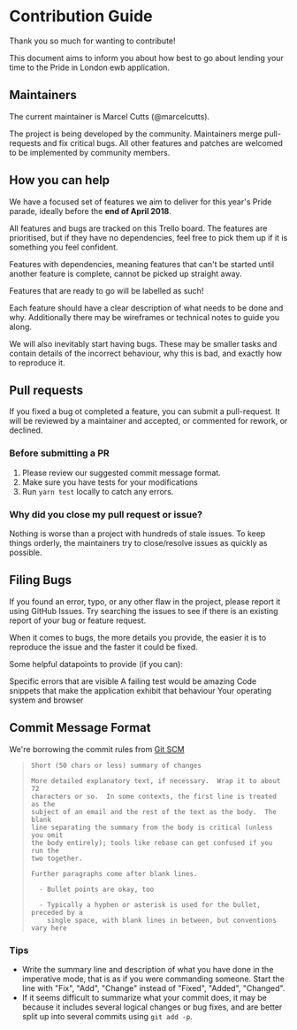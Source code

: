 # Contribution Guide

Thank you so much for wanting to contribute!

This document aims to inform you about how best to go about lending your time to the Pride in London ewb application.

## Maintainers
The current maintainer is Marcel Cutts (@marcelcutts).

The project is being developed by the community. Maintainers merge pull-requests and fix critical bugs. All other features and patches are welcomed to be implemented by community members.

## How you can help
We have a focused set of features we aim to deliver for this year's Pride parade, ideally before the **end of April 2018**. 

All features and bugs are tracked on this Trello board. The features are prioritised, but if they have no dependencies, feel free to pick them up if it is something you feel confident.

Features with dependencies, meaning features that can't be started until another feature is complete, cannot be picked up straight away. 

Features that are ready to go will be labelled as such!

Each feature should have a clear description of what needs to be done and why. Additionally there may be wireframes or technical notes to guide you along.

We will also inevitably start having bugs. These may be smaller tasks and contain details of the incorrect behaviour, why this is bad, and exactly how to reproduce it.

## Pull requests

If you fixed a bug ot completed a feature, you can submit a pull-request. It will be reviewed by a maintainer and accepted, or commented for rework, or declined.

### Before submitting a PR
1. Please review our suggested commit message format.
1. Make sure you have tests for your modifications
1. Run `yarn test` locally to catch any errors.


### Why did you close my pull request or issue?
Nothing is worse than a project with hundreds of stale issues. To keep things orderly, the maintainers try to close/resolve issues as quickly as possible.


## Filing Bugs
If you found an error, typo, or any other flaw in the project, please report it using GitHub Issues. Try searching the issues to see if there is an existing report of your bug or feature request.

When it comes to bugs, the more details you provide, the easier it is to reproduce the issue and the faster it could be fixed.

Some helpful datapoints to provide (if you can):

Specific errors that are visible
A failing test would be amazing
Code snippets that make the application exhibit that behaviour
Your operating system and browser



## Commit Message Format
We're borrowing the commit rules from [Git SCM](http://git-scm.com/book/ch5-2.html)

> ```
> Short (50 chars or less) summary of changes
> 
> More detailed explanatory text, if necessary.  Wrap it to about 72
> characters or so.  In some contexts, the first line is treated as the
> subject of an email and the rest of the text as the body.  The blank
> line separating the summary from the body is critical (unless you omit
> the body entirely); tools like rebase can get confused if you run the
> two together.
> 
> Further paragraphs come after blank lines.
> 
>   - Bullet points are okay, too
> 
>   - Typically a hyphen or asterisk is used for the bullet, preceded by a
>     single space, with blank lines in between, but conventions vary here
> ```

### Tips
* Write the summary line and description of what you have done in the imperative mode, that is as if you were commanding someone. Start the line with "Fix", "Add", "Change" instead of "Fixed", "Added", "Changed".
* If it seems difficult to summarize what your commit does, it may be because it includes several logical changes or bug fixes, and are better split up into several commits using `git add -p`.

